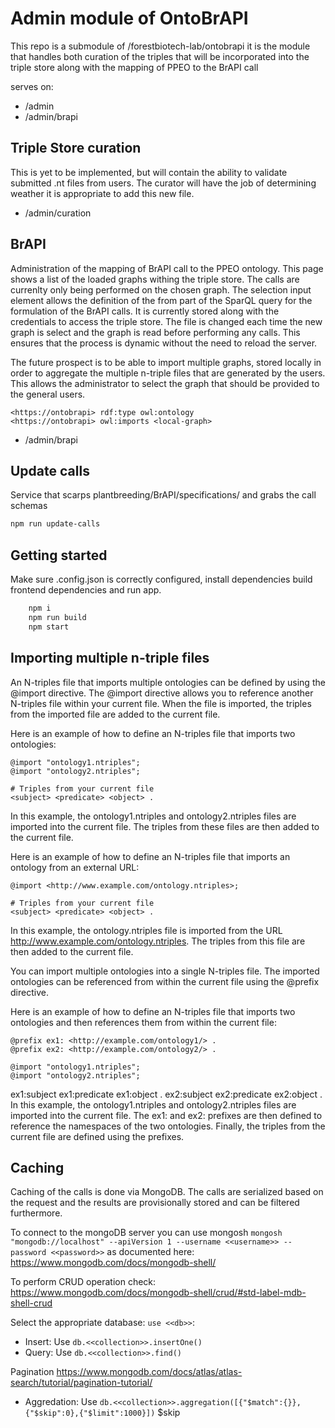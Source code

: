 # Admin module of OntoBrAPI
This repo is a submodule of /forestbiotech-lab/ontobrapi it is the module that handles both curation of the triples that will be incorporated into the triple store along with the mapping of PPEO to the BrAPI call

serves on:
- /admin
- /admin/brapi

## Triple Store curation
This is yet to be implemented, but will contain the ability to validate submitted .nt files from users. The curator will have the job of determining weather it is appropriate to add this new file. 
- /admin/curation

## BrAPI 
Administration of the mapping of BrAPI call to the PPEO ontology. This page shows a list of the loaded graphs withing the triple store. The calls are currenlty only being performed on the chosen graph. The selection input element allows the definition of the from part of the SparQL query for the formulation of the BrAPI calls. It is currently stored along with the credentials to access the triple store. The file is changed each time the new graph is select and the graph is read before performing any calls. This ensures that the process is dynamic without the need to reload the server. 

The future prospect is to be able to import multiple graphs, stored locally in order to aggregate the multiple n-triple files that are generated by the users. This allows the administrator to select the graph that should be provided to the general users.

```owl 
<https://ontobrapi> rdf:type owl:ontology
<https://ontobrapi> owl:imports <local-graph>
```

- /admin/brapi

## Update calls
Service that scarps plantbreeding/BrAPI/specifications/ and grabs the call schemas

```bash
npm run update-calls
```


## Getting started
Make sure .config.json is correctly configured, install dependencies build frontend dependencies and run app.
```bash
    npm i
    npm run build
    npm start
```

## Importing multiple n-triple files

An N-triples file that imports multiple ontologies can be defined by using the @import directive. The @import directive allows you to reference another N-triples file within your current file. When the file is imported, the triples from the imported file are added to the current file.

Here is an example of how to define an N-triples file that imports two ontologies:

```owl
@import "ontology1.ntriples";
@import "ontology2.ntriples";

# Triples from your current file
<subject> <predicate> <object> .
```

In this example, the ontology1.ntriples and ontology2.ntriples files are imported into the current file. The triples from these files are then added to the current file.

Here is an example of how to define an N-triples file that imports an ontology from an external URL:

```owl
@import <http://www.example.com/ontology.ntriples>;

# Triples from your current file
<subject> <predicate> <object> .
```

In this example, the ontology.ntriples file is imported from the URL http://www.example.com/ontology.ntriples. The triples from this file are then added to the current file.

You can import multiple ontologies into a single N-triples file. The imported ontologies can be referenced from within the current file using the @prefix directive.

Here is an example of how to define an N-triples file that imports two ontologies and then references them from within the current file:

```owl
@prefix ex1: <http://example.com/ontology1/> .
@prefix ex2: <http://example.com/ontology2/> .

@import "ontology1.ntriples";
@import "ontology2.ntriples";
```

ex1:subject ex1:predicate ex1:object .
ex2:subject ex2:predicate ex2:object .
In this example, the ontology1.ntriples and ontology2.ntriples files are imported into the current file. The ex1: and ex2: prefixes are then defined to reference the namespaces of the two ontologies. Finally, the triples from the current file are defined using the prefixes.


## Caching
Caching of the calls is done via MongoDB. The calls are serialized based on the request and the results are provisionally stored and can be filtered furthermore. 

To connect to the mongoDB server you can use mongosh `mongosh "mongodb://localhost" --apiVersion 1 --username <<username>> --password <<password>>`  as documented here: https://www.mongodb.com/docs/mongodb-shell/ 

To perform CRUD operation check: https://www.mongodb.com/docs/mongodb-shell/crud/#std-label-mdb-shell-crud

Select the appropriate database: `use <<db>>`:

- Insert: Use `db.<<collection>>.insertOne()`
- Query: Use `db.<<collection>>.find()`

Pagination
https://www.mongodb.com/docs/atlas/atlas-search/tutorial/pagination-tutorial/

- Aggredation: Use `db.<<collection>>.aggregation([{"$match":{}},{"$skip":0},{"$limit":1000}])` $skip 